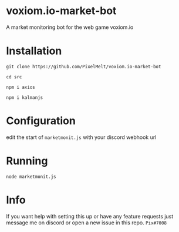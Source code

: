 # voxiom.io-market-bot
A market monitoring bot for the web game voxiom.io

# Installation
```git clone https://github.com/PixelMelt/voxiom.io-market-bot```

```cd src```

```npm i axios```

```npm i kalmanjs```

# Configuration

edit the start of ```marketmonit.js``` with your discord webhook url

# Running

```node marketmonit.js```

# Info

If you want help with setting this up or have any feature requests just message me on discord or open a new issue in this repo. ```Pix#7008```
